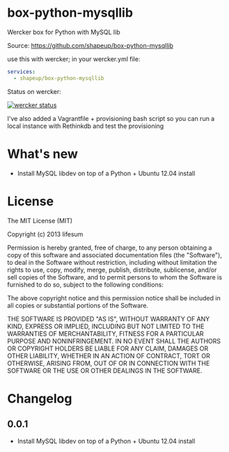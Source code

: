 box-python-mysqllib
=============

Wercker box for Python with MySQL lib

Source:
https://github.com/shapeup/box-python-mysqllib

use this with wercker; in your wercker.yml file:

``` yaml
services:
  - shapeup/box-python-mysqllib
```


Status on wercker:

[![wercker status](https://app.wercker.com/status/98e3ac5cf12b6e78f1c1770c4d73ebb8/m "wercker status")](https://app.wercker.com/project/bykey/98e3ac5cf12b6e78f1c1770c4d73ebb8)

I've also added a Vagrantfile + provisioning bash script so you can run a local instance with Rethinkdb and test the provisioning

# What's new

- Install MySQL libdev on top of a Python + Ubuntu 12.04 install

# License

The MIT License (MIT)

Copyright (c) 2013 lifesum

Permission is hereby granted, free of charge, to any person obtaining a copy of
this software and associated documentation files (the "Software"), to deal in
the Software without restriction, including without limitation the rights to
use, copy, modify, merge, publish, distribute, sublicense, and/or sell copies of
the Software, and to permit persons to whom the Software is furnished to do so,
subject to the following conditions:

The above copyright notice and this permission notice shall be included in all
copies or substantial portions of the Software.

THE SOFTWARE IS PROVIDED "AS IS", WITHOUT WARRANTY OF ANY KIND, EXPRESS OR
IMPLIED, INCLUDING BUT NOT LIMITED TO THE WARRANTIES OF MERCHANTABILITY, FITNESS
FOR A PARTICULAR PURPOSE AND NONINFRINGEMENT. IN NO EVENT SHALL THE AUTHORS OR
COPYRIGHT HOLDERS BE LIABLE FOR ANY CLAIM, DAMAGES OR OTHER LIABILITY, WHETHER
IN AN ACTION OF CONTRACT, TORT OR OTHERWISE, ARISING FROM, OUT OF OR IN
CONNECTION WITH THE SOFTWARE OR THE USE OR OTHER DEALINGS IN THE SOFTWARE.

# Changelog

## 0.0.1

- Install MySQL libdev on top of a Python + Ubuntu 12.04 install
